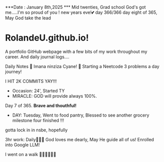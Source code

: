 ***Date : January 8th,2025 *** Mid twenties, Grad school God's got me.....I'm so proud of you ! new years eve!💕 day 366/366 day eight of 365, May God take the lead
# RolandeU.github.io!

A portfolio GitHub webpage with a few bits of my work throughout my career. And daily journal logs....


Daily Notes
💚 Imana ninziza Cyane! 
💚 Starting a Neetcode 3 problems a day journey!

I HIT 2K COMMITS YAY!!!

- Occasion: 24', Started TY 
- MIRACLE: GOD will provide always 100%.

Day 7 of 365. **Brave and thouthful!** 
- DAY: Tuesday, Went to food pantry, Blessed to see another grocery milestone four finished !!!

gotta lock in in nsbe, hopefully 

3hr work: Daily💚💚💚
God loves me dearly, May He guide all of  us!
Enrolled into Google LLM! 

I went on a walk 💚💚💚💚💚💚
